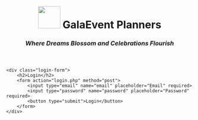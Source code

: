 <!DOCTYPE html>
<html lang="en">
<head>
    <meta charset="UTF-8">
    <meta name="viewport" content="width=device-width, initial-scale=1.0">
    <title>Login - Event Planning</title>
    <link rel="stylesheet" href="style.css">
</head>
<body>
    <header>
        <div class="w3-lobster">
            <h1><img src="logo.jpg" class="logo" width="60"> GalaEvent Planners</h1>
            <h3 class="caption"><i>Where Dreams Blossom and Celebrations Flourish</i></h3>
        </div>
    </header>
    
    <div class="login-form">
        <h2>Login</h2>
        <form action="login.php" method="post">
            <input type="email" name="email" placeholder="Email" required>
            <input type="password" name="password" placeholder="Password" required>
            <button type="submit">Login</button>
        </form>
    </div>

</body>
</html>
